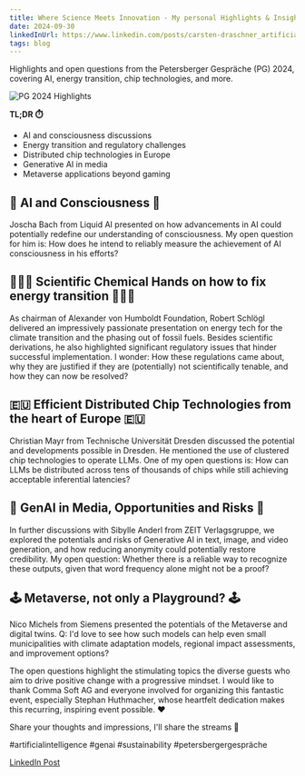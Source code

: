```yaml
---
title: Where Science Meets Innovation - My personal Highlights & Insights into the PG 2024! Do you have answers to the open Questions?
date: 2024-09-30
linkedInUrl: https://www.linkedin.com/posts/carsten-draschner_artificialintelligence-genai-sustainability-activity-7243978164564111361-12R6?utm_source=share&utm_medium=member_desktop
tags: blog
---
```


Highlights and open questions from the Petersberger Gespräche (PG) 2024, covering AI, energy transition, chip technologies, and more.

![PG 2024 Highlights](/img/blog_images/petersberg.png)

**TL;DR ⏱️**
- AI and consciousness discussions
- Energy transition and regulatory challenges
- Distributed chip technologies in Europe
- Generative AI in media
- Metaverse applications beyond gaming

<!-- excerpt -->

## 🧠 AI and Consciousness 🧠

Joscha Bach from Liquid AI presented on how advancements in AI could potentially redefine our understanding of consciousness. My open question for him is: How does he intend to reliably measure the achievement of AI consciousness in his efforts?

## 👩🏻‍🔬 Scientific Chemical Hands on how to fix energy transition 👩🏻‍🔬

As chairman of Alexander von Humboldt Foundation, Robert Schlögl delivered an impressively passionate presentation on energy tech for the climate transition and the phasing out of fossil fuels. Besides scientific derivations, he also highlighted significant regulatory issues that hinder successful implementation. I wonder: How these regulations came about, why they are justified if they are (potentially) not scientifically tenable, and how they can now be resolved?

## 🇪🇺 Efficient Distributed Chip Technologies from the heart of Europe 🇪🇺

Christian Mayr from Technische Universität Dresden discussed the potential and developments possible in Dresden. He mentioned the use of clustered chip technologies to operate LLMs. One of my open questions is: How can LLMs be distributed across tens of thousands of chips while still achieving acceptable inferential latencies?

## 📰 GenAI in Media, Opportunities and Risks 📰

In further discussions with Sibylle Anderl from ZEIT Verlagsgruppe, we explored the potentials and risks of Generative AI in text, image, and video generation, and how reducing anonymity could potentially restore credibility. My open question: Whether there is a reliable way to recognize these outputs, given that word frequency alone might not be a proof?

## 🕹️ Metaverse, not only a Playground? 🕹️

Nico Michels from Siemens presented the potentials of the Metaverse and digital twins. Q: I'd love to see how such models can help even small municipalities with climate adaptation models, regional impact assessments, and improvement options?

The open questions highlight the stimulating topics the diverse guests who aim to drive positive change with a progressive mindset. I would like to thank Comma Soft AG and everyone involved for organizing this fantastic event, especially Stephan Huthmacher, whose heartfelt dedication makes this recurring, inspiring event possible. ❤️

Share your thoughts and impressions, I'll share the streams 🤗

#artificialintelligence #genai #sustainability #petersbergergespräche

[LinkedIn Post](https://www.linkedin.com/posts/carsten-draschner_artificialintelligence-genai-sustainability-activity-7243978164564111361-12R6?utm_source=share&utm_medium=member_desktop)
